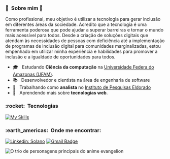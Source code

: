 <h3> 🤩 &nbsp;Sobre mim 🤩</h3>

Como profissional, meu objetivo é utilizar a tecnologia para gerar inclusão em diferentes áreas da sociedade. Acredito que a tecnologia é uma ferramenta poderosa que pode ajudar a superar barreiras e tornar o mundo mais acessível para todos. Desde a criação de soluções digitais que atendam às necessidades de pessoas com deficiência até a implementação de programas de inclusão digital para comunidades marginalizadas, estou empenhado em utilizar minha experiência e habilidades para promover a inclusão e a igualdade de oportunidades para todos.

- 🎓 &nbsp; Estudando **Ciência da computação** na <a href="https://www.ufam.edu.br/">Universidade Federa do Amazonas (UFAM)</a>.
- 📚 &nbsp; Desenvolvedor e cientista na área de engenharia de software
- 💼 &nbsp; Trabalhando como **analista** no <a href="https://www.eldorado.org.br/">Instituto de Pesquisas Eldorado</a>
- 🌱 &nbsp; Aprendendo mais sobre **tecnologias web**.

<h3> :rocket: &nbsp;Tecnologias </h3>

[![My Skills](https://skillicons.dev/icons?i=c,java,python,kotlin,html,css,javascript,linux,git,bootstrap,ps,ai,figma,xd&theme=light)](https://skillicons.dev)

<h3> :earth_americas: &nbsp;Onde me encontrar: </h3> 

[![Linkedin: Solano](https://img.shields.io/badge/-solano-blue?style=flat-square&logo=Linkedin&logoColor=white&link=www.linkedin.com/in/solano-lima-oliveira-146b23188)](www.linkedin.com/in/solano-lima-oliveira-146b23188)
[![Gmail Badge](https://img.shields.io/badge/-solano.oliveira@icomp.ufam.edu.br-006bed?style=flat-square&logo=Gmail&logoColor=white&link=mailto:solano.oliveira@icomp.ufam.edu.br)](mailto:solano.oliveira@icomp.ufam.edu.br)

![O trio de personagens principais do anime evangelion](https://i.kym-cdn.com/photos/images/original/000/646/808/77b.gif)
